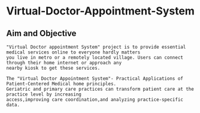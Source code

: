 # Virtual-Doctor-Appointment-System

## Aim and Objective

    "Virtual Doctor appointment System" project is to provide essential medical services online to everyone hardly matters
    you live in metro or a remotely located village. Users can connect through their home internet or approach any
    nearby kiosk to get these services.

    The "Virtual Doctor Appointment System"- Practical Applications of Patient-Centered Medical home principles.
    Geriatric and primary care practices can transform patient care at the practice level by increasing
    access,improving care coordination,and analyzing practice-specific data.
